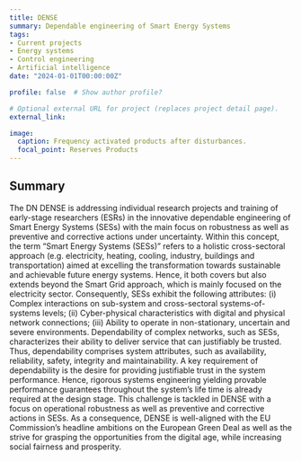```yaml
---
title: DENSE
summary: Dependable engineering of Smart Energy Systems
tags:
- Current projects
- Energy systems
- Control engineering
- Artificial intelligence
date: "2024-01-01T00:00:00Z"

profile: false  # Show author profile?

# Optional external URL for project (replaces project detail page).
external_link: 

image:
  caption: Frequency activated products after disturbances.
  focal_point: Reserves Products
---
```


## Summary


The DN DENSE is addressing individual research projects and training of early-stage researchers (ESRs) in the innovative dependable 
engineering of Smart Energy Systems (SESs) with the main focus on robustness as well as preventive and corrective actions under 
uncertainty. 
Within this concept, the term “Smart Energy Systems (SESs)” refers to a holistic cross-sectoral approach (e.g. electricity, heating, 
cooling, industry, buildings and transportation) aimed at excelling the transformation towards sustainable and achievable future energy 
systems. Hence, it both covers but also extends beyond the Smart Grid approach, which is mainly focused on the electricity sector. 
Consequently, SESs exhibit the following attributes: 
(i) Complex interactions on sub-system and cross-sectoral systems-of-systems levels; 
(ii) Cyber-physical characteristics with digital and physical network connections; 
(iii) Ability to operate in non-stationary, uncertain and severe environments. 
Dependability of complex networks, such as SESs, characterizes their ability to deliver service that can justifiably be trusted. Thus, 
dependability comprises system attributes, such as availability, reliability, safety, integrity and maintainability. A key requirement of 
dependability is the desire for providing justifiable trust in the system performance. Hence, rigorous systems engineering yielding 
provable performance guarantees throughout the system’s life time is already required at the design stage. This challenge is tackled 
in DENSE with a focus on operational robustness as well as preventive and corrective actions in SESs. As a consequence, DENSE is 
well-aligned with the EU Commission’s headline ambitions on the European Green Deal as well as the strive for grasping the 
opportunities from the digital age, while increasing social fairness and prosperity.

 
